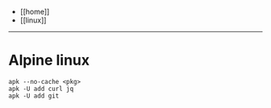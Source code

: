 - [[home]]
- [[linux]]
---
# Alpine linux
```
apk --no-cache <pkg>
apk -U add curl jq
apk -U add git
```